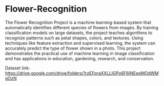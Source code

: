 # Flower-Recognition
The Flower Recognition Project is a machine learning-based system that automatically identifies different species of flowers from images. By training classification models on large datasets, the project teaches algorithms to recognize patterns such as petal shapes, colors, and textures. Using techniques like feature extraction and supervised learning, the system can accurately predict the type of flower shown in a photo. This project demonstrates the practical use of machine learning in image classification and has applications in education, gardening, research, and conservation.

Dataset link: https://drive.google.com/drive/folders/1rzEFpraXXLLIGPo6F6jNEpeMOdWMgOzN
